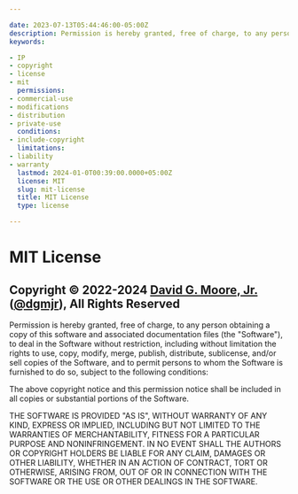 ```yaml
---

date: 2023-07-13T05:44:46:00-05:00Z
description: Permission is hereby granted, free of charge, to any person obtaining a copy of this software and associated documentation files, yadda, yadda, yadda...
keywords:

- IP
- copyright
- license
- mit
  permissions:
- commercial-use
- modifications
- distribution
- private-use
  conditions:
- include-copyright
  limitations:
- liability
- warranty
  lastmod: 2024-01-0T00:39:00.0000+05:00Z
  license: MIT
  slug: mit-license
  title: MIT License
  type: license

---
```


# MIT License

## Copyright © 2022-2024 [David G. Moore, Jr.](mailto:david@dgmjr.io "Send Dr. Moore") ([@dgmjr](https://github.com/dgmjr "Contact Dr. Moore on GitHub")), All Rights Reserved

Permission is hereby granted, free of charge, to any person obtaining a copy of this software and associated documentation files (the "Software"), to deal in the Software without restriction, including without limitation the rights to use, copy, modify, merge, publish, distribute, sublicense, and/or sell copies of the Software, and to permit persons to whom the Software is furnished to do so, subject to the following conditions:

The above copyright notice and this permission notice shall be included in all copies or substantial portions of the Software.

THE SOFTWARE IS PROVIDED "AS IS", WITHOUT WARRANTY OF ANY KIND, EXPRESS OR IMPLIED, INCLUDING BUT NOT LIMITED TO THE WARRANTIES OF MERCHANTABILITY, FITNESS FOR A PARTICULAR PURPOSE AND NONINFRINGEMENT. IN NO EVENT SHALL THE AUTHORS OR COPYRIGHT HOLDERS BE LIABLE FOR ANY CLAIM, DAMAGES OR OTHER LIABILITY, WHETHER IN AN ACTION OF CONTRACT, TORT OR OTHERWISE, ARISING FROM, OUT OF OR IN CONNECTION WITH THE SOFTWARE OR THE USE OR OTHER DEALINGS IN THE SOFTWARE.
